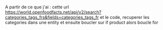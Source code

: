 A partir de ce que j'ai : cette url https://world.openfoodfacts.net/api/v2/search?categories_tags_frs&fields=categories_tags_fr
et le code, recuperer les categories dans une entity et ensuite boucler sur if product alors boucle for 